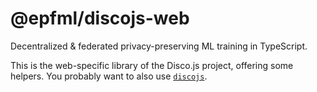 # @epfml/discojs-web

Decentralized & federated privacy-preserving ML training in TypeScript.

This is the web-specific library of the Disco.js project,
offering some helpers.
You probably want to also use [`discojs`](../discojs).
